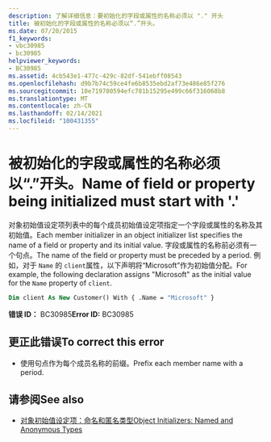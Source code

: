 ```yaml
---
description: 了解详细信息：要初始化的字段或属性的名称必须以 "." 开头
title: 被初始化的字段或属性的名称必须以“.”开头。
ms.date: 07/20/2015
f1_keywords:
- vbc30985
- bc30985
helpviewer_keywords:
- BC30985
ms.assetid: 4cb543e1-477c-429c-82df-541ebff08543
ms.openlocfilehash: d9b7b74c59ce4fe6b8535ebd2af73e486e85f276
ms.sourcegitcommit: 10e719780594efc781b15295e499c66f316068b8
ms.translationtype: MT
ms.contentlocale: zh-CN
ms.lasthandoff: 02/14/2021
ms.locfileid: "100431355"
---
```

# <a name="name-of-field-or-property-being-initialized-must-start-with-"></a><span data-ttu-id="74675-103">被初始化的字段或属性的名称必须以“.”开头。</span><span class="sxs-lookup"><span data-stu-id="74675-103">Name of field or property being initialized must start with '.'</span></span>

<span data-ttu-id="74675-104">对象初始值设定项列表中的每个成员初始值设定项指定一个字段或属性的名称及其初始值。</span><span class="sxs-lookup"><span data-stu-id="74675-104">Each member initializer in an object initializer list specifies the name of a field or property and its initial value.</span></span> <span data-ttu-id="74675-105">字段或属性的名称前必须有一个句点。</span><span class="sxs-lookup"><span data-stu-id="74675-105">The name of the field or property must be preceded by a period.</span></span> <span data-ttu-id="74675-106">例如，对于 `Name` 的 `client`属性，以下声明将“Microsoft”作为初始值分配。</span><span class="sxs-lookup"><span data-stu-id="74675-106">For example, the following declaration assigns "Microsoft" as the initial value for the `Name` property of `client`.</span></span>  
  
```vb  
Dim client As New Customer() With { .Name = "Microsoft" }  
```  
  
 <span data-ttu-id="74675-107">**错误 ID：** BC30985</span><span class="sxs-lookup"><span data-stu-id="74675-107">**Error ID:** BC30985</span></span>  
  
## <a name="to-correct-this-error"></a><span data-ttu-id="74675-108">更正此错误</span><span class="sxs-lookup"><span data-stu-id="74675-108">To correct this error</span></span>  
  
- <span data-ttu-id="74675-109">使用句点作为每个成员名称的前缀。</span><span class="sxs-lookup"><span data-stu-id="74675-109">Prefix each member name with a period.</span></span>  
  
## <a name="see-also"></a><span data-ttu-id="74675-110">请参阅</span><span class="sxs-lookup"><span data-stu-id="74675-110">See also</span></span>

- [<span data-ttu-id="74675-111">对象初始值设定项：命名和匿名类型</span><span class="sxs-lookup"><span data-stu-id="74675-111">Object Initializers: Named and Anonymous Types</span></span>](../programming-guide/language-features/objects-and-classes/object-initializers-named-and-anonymous-types.md)
